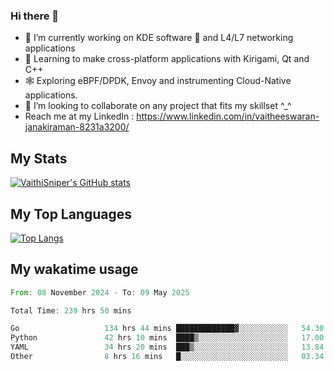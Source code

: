 ### Hi there 👋

- 🔭 I’m currently working on KDE software 💓 and L4/L7 networking applications 
- 📖 Learning to make cross-platform applications with Kirigami, Qt and C++
- 🕸️ Exploring eBPF/DPDK, Envoy and instrumenting Cloud-Native applications. 
- 👯 I’m looking to collaborate on any project that fits my skillset ^_^
- Reach me at my LinkedIn : https://www.linkedin.com/in/vaitheeswaran-janakiraman-8231a3200/

## My Stats
[![VaithiSniper's GitHub stats](https://github-readme-stats.vercel.app/api?username=VaithiSniper&hide=stars&theme=radical)](https://github.com/anuraghazra/github-readme-stats)

## My Top Languages

[![Top Langs](https://github-readme-stats.vercel.app/api/top-langs/?username=VaithiSniper&layout=compact)](https://github.com/anuraghazra/github-readme-stats)

## My wakatime usage

<!--START_SECTION:waka-->

```rust
From: 08 November 2024 - To: 09 May 2025

Total Time: 239 hrs 50 mins

Go                   134 hrs 44 mins █████████████▓░░░░░░░░░░░   54.30 %
Python               42 hrs 10 mins  ████▒░░░░░░░░░░░░░░░░░░░░   17.00 %
YAML                 34 hrs 20 mins  ███▒░░░░░░░░░░░░░░░░░░░░░   13.84 %
Other                8 hrs 16 mins   █░░░░░░░░░░░░░░░░░░░░░░░░   03.34 %
```

<!--END_SECTION:waka-->
